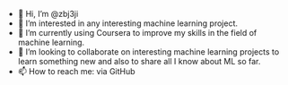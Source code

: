 - 👋 Hi, I’m @zbj3ji
- 👀 I’m interested in any interesting machine learning project.
- 🌱 I’m currently using Coursera to improve my skills in the field of machine learning.
- 💞️ I’m looking to collaborate on interesting machine learning projects to learn something new and also to share all I know about ML so far.
- 📫 How to reach me: via GitHub

<!---
zbj3ji/zbj3ji is a ✨ special ✨ repository because its `README.md` (this file) appears on your GitHub profile.
You can click the Preview link to take a look at your changes.
--->
